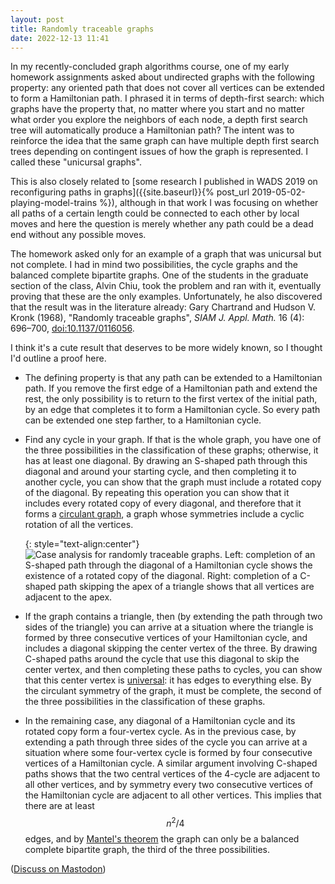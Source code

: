 ```yaml
---
layout: post
title: Randomly traceable graphs
date: 2022-12-13 11:41
---
```

In my recently-concluded graph algorithms course, one of my early homework assignments asked about undirected graphs with the following property: any oriented path that does not cover all vertices can be extended to form a Hamiltonian path. I phrased it in terms of depth-first search: which graphs have the property that, no matter where you start and no matter what order you explore the neighbors of each node, a depth first search tree will automatically produce a Hamiltonian path? The intent was to reinforce the idea that the same graph can have multiple depth first search trees depending on contingent issues of how the graph is represented. I called these "unicursal graphs".

This is also closely related to [some research I published in WADS 2019 on reconfiguring paths in graphs]({{site.baseurl}}{% post_url 2019-05-02-playing-model-trains %}), although in that work I was focusing on whether all paths of a certain length could be connected to each other by local moves and here the question is merely whether any path could be a dead end without any possible moves.

The homework asked only for an example of a graph that was unicursal but not complete. I had in mind two possibilities, the cycle graphs and the balanced complete bipartite graphs. One of the students in the graduate section of the class, Alvin Chiu, took the problem and ran with it, eventually proving that these are the only examples. Unfortunately, he also discovered that the result was in the literature already: Gary Chartrand and Hudson V. Kronk (1968), "Randomly traceable graphs", _SIAM J. Appl. Math._ 16 (4): 696–700, [doi:10.1137/0116056](https://doi.org/10.1137/0116056).

I think it's a cute result that deserves to be more widely known, so I thought I'd outline a proof here.

* The defining property is that any path can be extended to a Hamiltonian path. If you remove the first edge of a Hamiltonian path and extend the rest, the only possibility is to return to the first vertex of the initial path, by an edge that completes it to form a Hamiltonian cycle. So every path can be extended one step farther, to a Hamiltonian cycle.

* Find any cycle in your graph. If that is the whole graph, you have one of the three possibilities in the classification of these graphs; otherwise, it has at least one diagonal. By drawing an S-shaped path through this diagonal and around your starting cycle, and then completing it to another cycle, you can show that the graph must include a rotated copy of the diagonal. By repeating this operation you can show that it includes every rotated copy of every diagonal, and therefore that it forms a [circulant graph](https://en.wikipedia.org/wiki/Circulant_graph), a graph whose symmetries include a cyclic rotation of all the vertices.

  {: style="text-align:center"}
![Case analysis for randomly traceable graphs. Left: completion of an S-shaped path through the diagonal of a Hamiltonian cycle shows the existence of a rotated copy of the diagonal. Right: completion of a C-shaped path skipping the apex of a triangle shows that all vertices are adjacent to the apex.]({{site.baseurl}}/assets/2022/unicursal-cases.svg)

* If the graph contains a triangle, then (by extending the path through two sides of the triangle) you can arrive at a situation where the triangle is formed by three consecutive vertices of your Hamiltonian cycle, and includes a diagonal skipping the center vertex of the three. By drawing C-shaped paths around the cycle that use this diagonal to skip the center vertex, and then completing these paths to cycles, you can show that this center vertex is [universal](https://en.wikipedia.org/wiki/Universal_vertex): it has edges to everything else. By the circulant symmetry of the graph, it must be complete, the second of the three possibilities in the classification of these graphs.

* In the remaining case, any diagonal of a Hamiltonian cycle and its rotated copy form a four-vertex cycle. As in the previous case, by extending a path through three sides of the cycle you can arrive at a situation where some four-vertex cycle is formed by four consecutive vertices of a Hamiltonian cycle. A similar argument involving C-shaped paths shows that the two central vertices of the 4-cycle are adjacent to all other vertices, and by symmetry every two consecutive vertices of the Hamiltonian cycle are adjacent to all other vertices. This implies that there are at least $$n^2/4$$ edges, and by [Mantel's theorem](https://en.wikipedia.org/wiki/Mantel's_theorem) the graph can only be a balanced complete bipartite graph, the third of the three possibilities.

([Discuss on Mastodon](https://mathstodon.xyz/@11011110/109508139457197936))